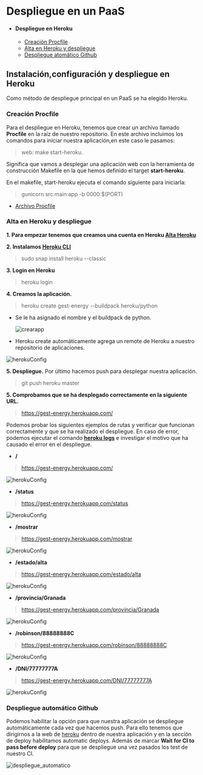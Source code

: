 # Despliegue  en un PaaS

* #### **Despliegue en Heroku**
    * [Creación Procfile](#procfile)
    * [Alta en Heroku y despliegue](#altaHeroku)
    * [Despliegue atomático Github](#des_github)


## Instalación,configuración y despliegue en Heroku
Como método de despliegue principal en un PaaS se ha elegido Heroku.

<a name="procfile"></a>
### Creación Procfile
Para el despliegue en Heroku, tenemos que crear un archivo llamado **Procfile** en la raíz
de nuestro repositorio. En este archivo incluimos los comandos para iniciar nuestra aplicación,en este caso le pasamos:
> web: make start-heroku.

Significa que vamos a desplegar una aplicación web con la herramienta de construcción Makefile en la que hemos definido el target **start-heroku**.

 En el makefile, start-heroku ejecuta el comando siguiente para iniciarla:
> gunicorn src.main:app -b 0000:$(PORT)

- [Archivo Procfile](https://github.com/patriciamaldonado/GestEnergy/blob/master/Procfile)

<a name="altaHeroku"></a>

### Alta en Heroku y despliegue
**1. Para empezar tenemos que creamos una cuenta en Heroku [Alta Heroku](https://signup.heroku.com/login)**

**2. Instalamos [Heroku CLI](https://devcenter.heroku.com/articles/heroku-cli#download-and-install)**

  > sudo snap install heroku --classic

**3. Login en Heroku**

  > heroku login


**4. Creamos la aplicación.**

> heroku create gest-energy --buildpack heroku/python

  - Se le ha asignado el nombre y el buildpack de python.

      ![crearapp](images/crearapp.png)

- Heroku create automáticamente agrega un remote de Heroku a nuestro repositorio de aplicaciones.

 ![herokuConfig](images/herokuConfig.png)

**5. Despliegue.**
Por último hacemos push para desplegar nuestra aplicación.

> git push heroku master

**5. Comprobamos que se ha desplegado correctamente en la siguiente URL.**

> https://gest-energy.herokuapp.com/

Podemos probar los siguientes ejemplos de rutas y verificar que funcionan correctamente y que se ha realizado el despliegue.
En caso de error, podemos ejecutar el comando [**heroku logs**](https://devcenter.heroku.com/articles/logging) e investigar el motivo que ha causado el error en el despliegue.

- **/**
> https://gest-energy.herokuapp.com/

  ![herokuConfig](images/barra.png)

- **/status**
> https://gest-energy.herokuapp.com/status

   ![herokuConfig](images/status.png)

- **/mostrar**
> https://gest-energy.herokuapp.com/mostrar

   ![herokuConfig](images/mostrar.png)

- **/estado/alta**
> https://gest-energy.herokuapp.com/estado/alta

   ![herokuConfig](images/alta.png)

- **/provincia/Granada**
> https://gest-energy.herokuapp.com/provincia/Granada

   ![herokuConfig](images/provincia.png)


- **/robinson/88888888C**

>https://gest-energy.herokuapp.com/robinson/88888888C

   ![herokuConfig](images/robinson.png)



- **/DNI/77777777A**

>https://gest-energy.herokuapp.com/DNI/77777777A

  ![herokuConfig](images/dni.png)




<a name="des_github"></a>
### Despliegue automático Github
Podemos habilitar la opción para que nuestra aplicación se despliegue automáticamente cada vez que hacemos push. Para ello tenemos que dirigirnos a la web de [heroku](https://dashboard.heroku.com/apps) dentro de nuestra aplicación y en la sección de deploy habilitamos automatic deploys. Además de marcar **Wait for CI to pass before deploy**
para que se despliegue una vez pasados los test de nuestro CI.

  ![despliegue_automatico](images/despliegue_automatico.png)
